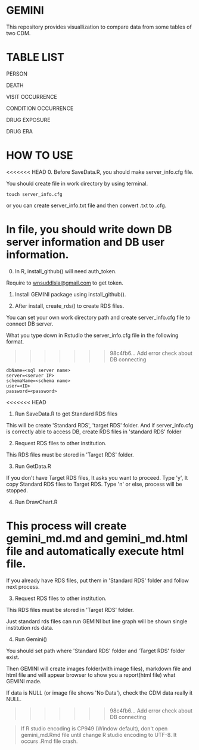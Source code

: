 # GEMINI

This repository provides visuallization to compare data from some tables of two CDM.

# TABLE LIST

PERSON

DEATH

VISIT OCCURRENCE

CONDITION OCCURRENCE

DRUG EXPOSURE

DRUG ERA

# HOW TO USE

<<<<<<< HEAD
0. Before SaveData.R, you should make server_info.cfg file.

You should create file in work directory by using terminal.

```
touch server_info.cfg
```

or you can create server_info.txt file and then convert .txt to .cfg.

In file, you should write down DB server information and DB user information.
=======
0. In R, install_github() will need auth_token.

Require to wnsuddlsla@gmail.com to get token.

1. Install GEMINI package using install_github().

2. After install, create_rds() to create RDS files.

You can set your own work directory path and create server_info.cfg file to connect DB server.

What you type down in Rstudio the server_info.cfg file in the following format.

>>>>>>> 98c4fb6... Add error check about DB connecting

```
dbName=<sql server name>
server=<server IP>
schemaName=<schema name>
user=<ID>
password=<password>
```

<<<<<<< HEAD
1. Run SaveData.R to get Standard RDS files

This will be create 'Standard RDS', 'target RDS' folder. And if server_info.cfg is correctly able to access DB, create RDS files in 'standard RDS' folder 

2. Request RDS files to other institution.

This RDS files must be stored in 'Target RDS' folder.
  
3. Run GetData.R

If you don't have Target RDS files, It asks you want to proceed. Type 'y', It copy Standard RDS files to Target RDS. Type 'n' or else, process will be stopped.

4. Run DrawChart.R

This process will create gemini_md.md and gemini_md.html file and automatically execute html file.
=======
If you already have RDS files, put them in 'Standard RDS' folder and follow next process.

3. Request RDS files to other institution.

This RDS files must be stored in 'Target RDS' folder.

Just standard rds files can run GEMINI but line graph will be shown single institution rds data.
  
4. Run Gemini()

You should set path where 'Standard RDS' folder and 'Target RDS' folder exist.

Then GEMINI will create images folder(with image files), markdown file and html file and will appear browser to show you a report(html file) what GEMINI made.

If data is NULL (or image file shows 'No Data'), check the CDM data really it NULL.
>>>>>>> 98c4fb6... Add error check about DB connecting

> If R studio encoding is CP949 (Window default), don't open gemini_md.Rmd file until change R studio encoding to UTF-8. It occurs .Rmd file crash.
